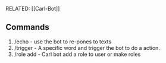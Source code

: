 
RELATED: [[Carl-Bot]]


## Commands

1. /echo - use the bot to re-pones to texts
2. /trigger - A specific word and trigger the bot to do a action.
3. /role add - Carl bot add a role to user or make roles